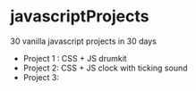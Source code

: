 # javascriptProjects
30 vanilla javascript projects in 30 days<br/>
<ul>
  <li>Project 1 : CSS + JS drumkit</li>
  <li>Project 2: CSS + JS clock with ticking sound</li>
  <li>Project 3:</li>
</ul>




